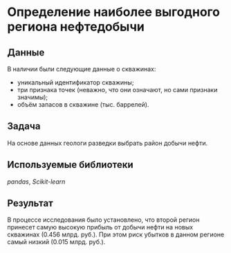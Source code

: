 # Определение наиболее выгодного региона нефтедобычи

## Данные

В наличии были следующие данные о cкважинах:

- уникальный идентификатор скважины;
- три признака точек (неважно, что они означают, но сами признаки значимы);
- объём запасов в скважине (тыс. баррелей).

## Задача

На основе данных геологи разведки выбрать район добычи нефти.

## Используемые библиотеки
*pandas*, *Scikit-learn*

## Результат

В процессе исследования было установлено, что второй регион принесет самую высокую прибыль от добычи нефти на новых скважинах (0.456 млрд. руб.). При этом риск убытков в данном регионе самый низкий (0.015 млрд. руб.).
